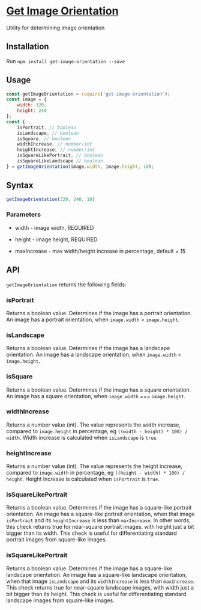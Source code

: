 <!-- Name -->
<h1>
  <a href="https://github.com/nevendyulgerov/get-image-orientation">Get Image Orientation</a>
</h1>

<p>Utility for determining image orientation</p>


## Installation

Run `npm install get-image-orientation --save`

## Usage

```javascript
const getImageOrientation = require('get-image-orientation');
const image = {
    width: 320,
    height: 240
};
const {
    isPortrait, // boolean
    isLandscape, // boolean
    isSquare, // boolean
    widthIncrease, // number/int
    heightIncrease, // number/int
    isSquareLikePortrait, // boolean
    isSquareLikeLandscape // boolean
} = getImageOrientation(image.width, image.height, 10);
```

## Syntax

```javascript
getImageOrientation(320, 240, 10)
```

### Parameters

- width - image width, REQUIRED

- height - image height, REQUIRED

- maxIncrease - max width/height increase in percentage, default = 15

## API
`getImageOrientation` returns the following fields:

### isPortrait

Returns a boolean value. Determines if the image has a portrait orientation. An image has a portrait orientation, when `image.width` > `image.height`.

### isLandscape

Returns a boolean value. Determines if the image has a landscape orientation. An image has a landscape orientation, when `image.width` < `image.height`.

### isSquare

Returns a boolean value. Determines if the image has a square orientation. An image has a square orientation, when `image.width` === `image.height`.

### widthIncrease

Returns a number value (int). The value represents the width increase, compared to `image.height` in percentage, eg `((width - height) * 100) / width`. Width increase is calculated when `isLandscape` is `true`.

### heightIncrease

Returns a number value (int). The value represents the height increase, compared to `image.width` in percentage, eg `((height - width) * 100) / height`. Height increase is calculated when `isPortrait` is `true`.

### isSquareLikePortrait

Returns a boolean value. Determines if the image has a square-like portrait orientation. An image has a square-like portrait orientation, when that image `isPortrait` and its `heightIncrease` is less than `maxIncrease`. In other words, this check returns true for near-square portrait images, with height just a bit bigger than its width. This check is useful for differentiating standard portrait images from square-like images.

### isSquareLikePortrait

Returns a boolean value. Determines if the image has a square-like landscape orientation. An image has a square-like landscape orientation, when that image `isLandscape` and its `widthIncrease` is less than `maxIncrease`. This check returns true for near-square landscape images, with width just a bit bigger than its height. This check is useful for differentiating standard landscape images from square-like images.


